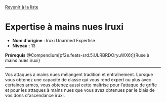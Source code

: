 [Revenir à la liste](..)

# Expertise à mains nues Iruxi

 * **Nom d'origine** : Iruxi Unarmed Expertise
 * **Niveau** : 13


<p><span><strong>Prérequis</strong> @Compendium[pf2e.feats-srd.5iULRBRDOryuWX6t]{Ruse à mains nues iruxi}<br></span></p>
<hr>
<p>Vos attaques à mains nues mélangent tradition et entraînement. Lorsque vous obtenez une capacité de classe qui vous rend expert ou plus avec certaines armes, vous obtenez aussi cette maîtrise pour l'attaque de griffe et pour les attaques à mains nues que vous avez obtenues par le biais de vos dons d'ascendance iruxi.&nbsp;</p>